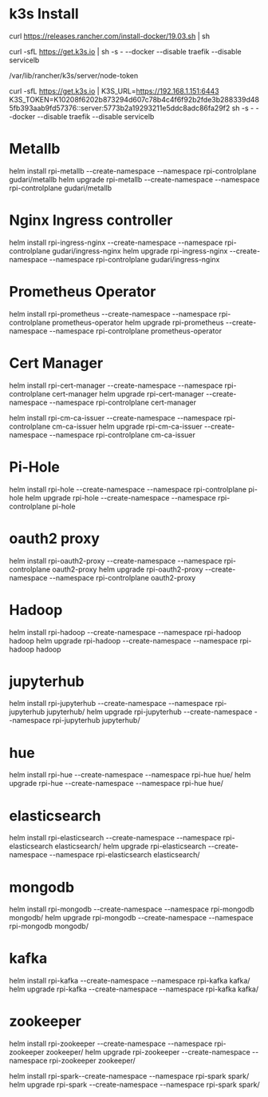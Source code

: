 # k3s Install

curl https://releases.rancher.com/install-docker/19.03.sh | sh

curl -sfL https://get.k3s.io | sh -s - --docker --disable traefik --disable servicelb

/var/lib/rancher/k3s/server/node-token

curl -sfL https://get.k3s.io | K3S_URL=https://192.168.1.151:6443 K3S_TOKEN=K10208f6202b873294d607c78b4c4f6f92b2fde3b288339d485fb393aab9fd57376::server:5773b2a19293211e5ddc8adc86fa29f2 sh -s - --docker --disable traefik --disable servicelb

# Metallb

helm install rpi-metallb --create-namespace --namespace rpi-controlplane gudari/metallb
helm upgrade rpi-metallb --create-namespace --namespace rpi-controlplane gudari/metallb


# Nginx Ingress controller

helm install rpi-ingress-nginx --create-namespace --namespace rpi-controlplane gudari/ingress-nginx
helm upgrade rpi-ingress-nginx --create-namespace --namespace rpi-controlplane gudari/ingress-nginx


# Prometheus Operator

helm install rpi-prometheus --create-namespace --namespace rpi-controlplane prometheus-operator
helm upgrade rpi-prometheus --create-namespace --namespace rpi-controlplane prometheus-operator

# Cert Manager

helm install rpi-cert-manager --create-namespace --namespace rpi-controlplane cert-manager
helm upgrade rpi-cert-manager --create-namespace --namespace rpi-controlplane cert-manager

helm install rpi-cm-ca-issuer --create-namespace --namespace rpi-controlplane cm-ca-issuer
helm upgrade rpi-cm-ca-issuer --create-namespace --namespace rpi-controlplane cm-ca-issuer

# Pi-Hole

helm install rpi-hole --create-namespace --namespace rpi-controlplane pi-hole
helm upgrade rpi-hole --create-namespace --namespace rpi-controlplane pi-hole

# oauth2 proxy

helm install rpi-oauth2-proxy --create-namespace --namespace rpi-controlplane oauth2-proxy
helm upgrade rpi-oauth2-proxy --create-namespace --namespace rpi-controlplane oauth2-proxy

# Hadoop

helm install rpi-hadoop --create-namespace --namespace rpi-hadoop hadoop
helm upgrade rpi-hadoop --create-namespace --namespace rpi-hadoop hadoop

# jupyterhub

helm install rpi-jupyterhub --create-namespace --namespace rpi-jupyterhub jupyterhub/
helm upgrade rpi-jupyterhub --create-namespace --namespace rpi-jupyterhub jupyterhub/

# hue

helm install rpi-hue --create-namespace --namespace rpi-hue hue/
helm upgrade rpi-hue --create-namespace --namespace rpi-hue hue/

# elasticsearch

helm install rpi-elasticsearch --create-namespace --namespace rpi-elasticsearch elasticsearch/
helm upgrade rpi-elasticsearch --create-namespace --namespace rpi-elasticsearch elasticsearch/

# mongodb

helm install rpi-mongodb --create-namespace --namespace rpi-mongodb mongodb/
helm upgrade rpi-mongodb --create-namespace --namespace rpi-mongodb mongodb/

# kafka

helm install rpi-kafka --create-namespace --namespace rpi-kafka kafka/
helm upgrade rpi-kafka --create-namespace --namespace rpi-kafka kafka/

# zookeeper

helm install rpi-zookeeper --create-namespace --namespace rpi-zookeeper zookeeper/
helm upgrade rpi-zookeeper --create-namespace --namespace rpi-zookeeper zookeeper/

helm install rpi-spark--create-namespace --namespace rpi-spark spark/
helm upgrade rpi-spark --create-namespace --namespace rpi-spark spark/
